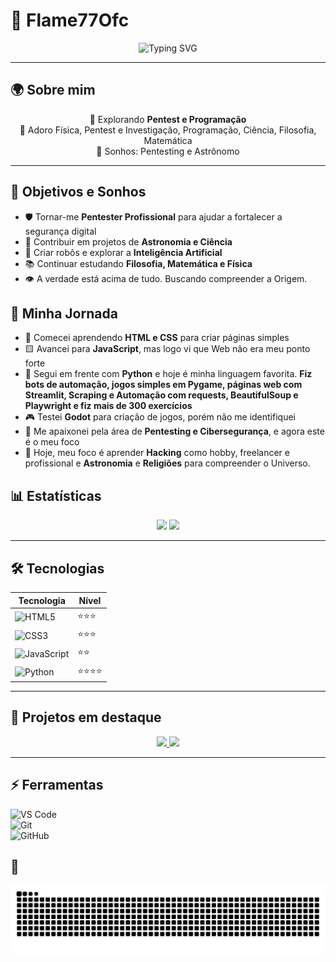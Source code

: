 # 🌌 Flame77Ofc

<p align="center">
    <img src="https://readme-typing-svg.herokuapp.com?font=Fira+Code&size=22&duration=4000&pause=1000&color=3498db&center=true&vCenter=true&width=600&lines=Flame;Paixão+Por+Estudar;Estudando+Para+Ser+Pentester+e+Astrônomo;" alt="Typing SVG" />
</p>

---

## 🌍 Sobre mim
<p align="center">
🔭 Explorando <b>Pentest e Programação</b><br>
🌌 Adoro Física, Pentest e Investigação, Programação, Ciência, Filosofia, Matemática<br>
💭 Sonhos: Pentesting e Astrônomo
</p>


---

## 🚀 Objetivos e Sonhos  

- 🛡️ Tornar-me **Pentester Profissional** para ajudar a fortalecer a segurança digital  
- 🔭 Contribuir em projetos de **Astronomia e Ciência**  
- 🤖 Criar robôs e explorar a **Inteligência Artificial**  
- 📚 Continuar estudando **Filosofia, Matemática e Física**  
- 👁️ A verdade está acima de tudo. Buscando compreender a Origem.

## 📅 Minha Jornada  

- 🚀 Comecei aprendendo **HTML e CSS** para criar páginas simples
- 🟨 Avancei para **JavaScript**, mas logo vi que Web não era meu ponto forte
- 🐍 Segui em frente com **Python** e hoje é minha linguagem favorita. **Fiz bots de automação, jogos simples em Pygame, páginas web com Streamlit, Scraping e Automação com requests, BeautifulSoup e Playwright e fiz mais de 300 exercícios**
- 🎮 Testei **Godot** para criação de jogos, porém não me identifiquei
- 🔐 Me apaixonei pela área de **Pentesting e Cibersegurança**, e agora este é o meu foco
- 🎯 Hoje, meu foco é aprender **Hacking** como hobby, freelancer e profissional e **Astronomia** e **Religiões** para compreender o Universo.

## 📊 Estatísticas
<p align="center">
    <img src="https://github-readme-stats.vercel.app/api?username=Flame77ofc&show_icons=true&theme=tokyonight&hide_border=true&count_private=true" height="150"/>
    <img src="https://github-readme-stats.vercel.app/api/top-langs/?username=Flame77ofc&layout=compact&theme=tokyonight&hide_border=true" height="150"/>
</p>

---

## 🛠️ Tecnologias  
| Tecnologia | Nível |
|------------|-------|
| ![HTML5](https://img.shields.io/badge/HTML5-E34F26?style=for-the-badge&logo=html5&logoColor=white) | ⭐⭐⭐ |
| ![CSS3](https://img.shields.io/badge/CSS3-1572B6?style=for-the-badge&logo=css3&logoColor=white) | ⭐⭐⭐ |
| ![JavaScript](https://img.shields.io/badge/JavaScript-F7DF1E?style=for-the-badge&logo=javascript&logoColor=black) | ⭐⭐ |
| ![Python](https://img.shields.io/badge/Python-3776AB?style=for-the-badge&logo=python&logoColor=white) | ⭐⭐⭐⭐ |

---

## 🚀 Projetos em destaque
<p align="center">
    <a href="https://github.com/Flame77ofc/python-tutorial">
        <img src="https://github-readme-stats.vercel.app/api/pin/?username=Flame77ofc&repo=python-tutorial&theme=tokyonight&hide_border=true"/>
    </a>
    <a href="https://github.com/Flame77ofc/JavaScript">
        <img src="https://github-readme-stats.vercel.app/api/pin/?username=Flame77ofc&repo=JavaScript&theme=tokyonight&hide_border=true"/>
    </a>
</p>

---

## ⚡ Ferramentas  
![VS Code](https://img.shields.io/badge/VS_Code-007ACC?style=for-the-badge&logo=visual-studio-code&logoColor=white)  
![Git](https://img.shields.io/badge/Git-F05032?style=for-the-badge&logo=git&logoColor=white)  
![GitHub](https://img.shields.io/badge/GitHub-181717?style=for-the-badge&logo=github&logoColor=white)

## 🐍
![Snake animation](https://github.com/Flame77ofc/Flame77ofc/blob/output/github-contribution-grid-snake.svg)

